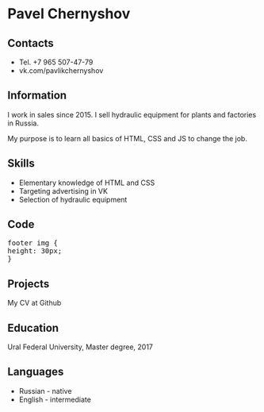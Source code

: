 # Pavel Chernyshov

## Contacts
* Tel. +7 965 507-47-79
* vk.com/pavlikchernyshov

## Information
I work in sales since 2015. I sell hydraulic equipment for plants and factories in Russia.

My purpose is to learn all basics of HTML, CSS and JS to change the job.

## Skills
* Elementary knowledge of HTML and CSS
* Targeting advertising in VK
* Selection of hydraulic equipment

## Code
<pre>footer img {
height: 30px;
}</pre>

## Projects
My CV at Github

## Education
Ural Federal University, Master degree, 2017

## Languages
* Russian - native
* English - intermediate
